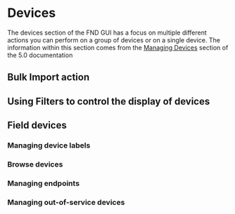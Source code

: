 # Devices

The devices section of the FND GUI has a focus on multiple different actions you can perform on a group of devices or on a single device. The information within this section comes from the [Managing Devices](https://www.cisco.com/c/en/us/td/docs/routers/connectedgrid/iot_fnd/guide/5_0/b-iot-fnd-user-guide-50/m-device-management-sample.html) section of the 5.0 documentation

## Bulk Import action

## Using Filters to control the display of devices

## Field devices

### Managing device labels

### Browse devices

### Managing endpoints

### Managing out-of-service devices
